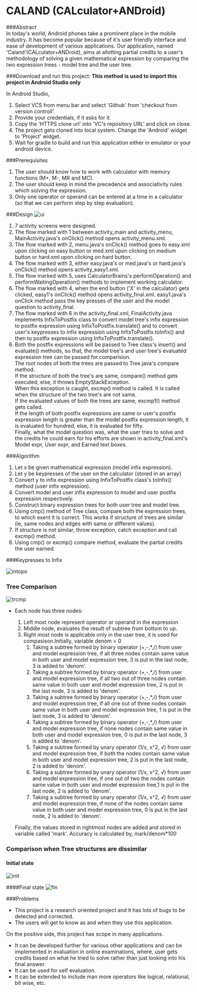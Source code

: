 # CALAND (CALculator+ANDroid)
###Abstract  
In today's world, Android phones take a prominent place in the mobile industry. It has become popular because of it's user friendly interface and ease of development of various applications. Our application, named 'Caland'(CALculator+ANDroid), aims at allotting partial credits to a user's methodology of solving a given mathematical expression by comparing the two expression trees - model tree and the user tree.  

###Download and run this project:
__This method is used to import this project in Android Studio only__  

In Android Studio,  
1. Select VCS from menu bar and select 'Github' from 'checkout from version controll'.  
2. Provide your credentials, if it asks for it.  
3. Copy the 'HTTPS clone url' into 'VC's repository URL' and click on close.  
4. The project gets cloned into local system. Change the 'Android' widget to 'Project' widget.  
5. Wait for gradle to build and run this application either in emulator or your android device.  

###Prerequisites
1. The user should know how to work with calculator with memory functions (M+, M-, MR and MC).
2. The user should keep in mind the precedence and associativity rules which solving the expression.
3. Only one operator or operand can be entered at a time in a calculator (so that we can perform step by step evaluation).

###Design
![ui](https://cloud.githubusercontent.com/assets/12692738/15332563/bc5d8380-1c83-11e6-9518-2ddf823d6a4b.png)

1. 7 activity screens were designed.  
2. The flow marked with 1 between activity_main and activity_menu, MainActivity.java's onClick() method opens activity_menu.xml. 
3. The flow marked with 2, menu.java's onClick() method goes to easy.xml upon clicking on easy button or med.xml upon clicking on medium button or hard.xml upon clicking on hard button. 
4. The flow marked with 3, either easy.java's or med.java's or hard.java's onClick() method opens activity_easy1.xml.
5. The flow marked with 5, uses CalculatorBrains's performOperation() and performWaitingOperation() methods to implement working calculator. 
6. The flow marked with 4, when the end button ('X' in the calculator) gets clicked, easy1's onClick() method opens activity_final.xml. 
  easy1.java's onClick method pass the key presses of the user and the model question to activity_final. 
7. The flow marked with 6 in the activity_final.xml, FinalActivity.java implements InfixToPostfix class to convert model tree's infix expression to postfix expression using InfixToPostfix.translate() and to convert user's keypresses to infix expression using InfixToPostfix.toInfix() and then to postfix expression using InfixToPostfix.translate().   
8. Both the postfix expressions will be passed to Tree class's insert() and evaluate() methods, so that, the model tree's and user tree's evaluated expression tree can be passed for comparision.   
  The root nodes of both the trees are passed to Tree.java's compare method.   
  If the structure of both the tree's are same, compare() method gets executed, else, it throws EmptyStackException.   
  When this exception is caught, excmp() method is called. It is called when the structure of the two tree's are not same.   
  If the evaluated values of both the trees are same, excmp1() method gets called.   
  If the length of both postfix expressions are same or user's postfix expression length is greater than the model postfix expression length, it is evaluated for hundred, else, it is evaluated for fifty.   
  Finally, what the model question was, what the user tries to solve and the credits he could earn for his efforts are shown in activity_final.xml's Model expr, User expr, and Earned text boxes.  
  
###Algorithm

1. Let x be given mathematical expression (model infix expression).
2. Let y be keypresses of the user on the calculator (stored in an array)
3. Convert y to infix expression using InfixToPostfix class's toInfix() method (user infix expression).
4. Convert model and user infix expression to model and user postfix expression respectively.
5. Construct binary expression trees for both user tree and model tree.
6. Using cmp() method of Tree class, compare both the expression trees, to which exent it is correct. This works if structure of trees are similar (ie, same nodes and edges with same or different values).
7. If structure is not similar, throw exception, catch exception and call excmp() method.
8. Using cmp() or excmp() compare method, evaluate the partial credits the user earned.

###Keypresses to Infix

![intopo](https://cloud.githubusercontent.com/assets/12692738/15333466/6558a926-1c87-11e6-8bf1-b24a17998e7d.png)

### Tree Comparison
![trcmp](https://cloud.githubusercontent.com/assets/12692738/15333572/d374c958-1c87-11e6-9c49-b9d07d271605.png)

- Each node has three nodes:
  1. Left most node represent operator or operand in the expression
  2. Middle node, evaluates the result of subtree from bottom to up.
  3. Right most node is applicable only in the user tree, it is used for compasison.Initially, variable denom = 0
     1. Taking a subtree formed by binary operator (+,-,*,/) from user and model expression tree, if all three nodes contain same value in both user and model expression tree, 3 is put in the last node, 3 is added to 'denom'.
     2. Taking a subtree formed by binary operator (+,-,*,/) from user and model expression tree, if all two out of three nodes contain same value in both user and model expression tree, 2 is put in the last node,  3 is added to 'denom'.
     3. Taking a subtree formed by binary operator (+,-,*,/) from user and model expression tree, if all one out of three nodes contain same value in both user and model expression tree, 1 is put in the last node,  3 is added to 'denom'.
     4. Taking a subtree formed by binary operator (+,-,*,/) from user and model expression tree, if none nodes contain same value in both user and model expression tree, 0 is put in the last node,  3 is added to 'denom'.
     4. Taking a subtree formed by unary operator (1/x, x^2, √) from user and model expression tree, if both the nodes contain same value in both user and model expression tree, 2 is put in the last node, 2 is added to 'denom'.
     5. Taking a subtree formed by unary operator (1/x, x^2, √) from user and model expression tree, if one out of two the nodes contain same value in both user and model expression tree,1 is put in the last node, 2 is added to 'denom'.
     6. Taking a subtree formed by unary operator (1/x, x^2, √) from user and model expression tree, if none of the nodes contain same value in both user and model expression tree, 0 is put in the last node, 2 is added to 'denom'.
    
    Finally, the values stored in rightmost nodes are added and stored in variable called 'mark'.
    Accuracy is calculated by, mark/denom*100
     
     

### Comparison when Tree structures are dissimilar
#### Initial state
![init](https://cloud.githubusercontent.com/assets/12692738/15334124/7356eec2-1c8a-11e6-97b1-deb16015a69d.png)

####Final state
![fin](https://cloud.githubusercontent.com/assets/12692738/15333800/c6a016a0-1c88-11e6-9bbc-bbc943faf00e.png)

###Problems
- This project is a research oriented project and it has lots of bugs to be detected and corrected. 
- The users will get to know as and when they use this application.

On the positive side, this project has scope in many applications. 
- It can be developed further for various other applications and can be implemented in evaluation in online examinations, where, user gets credits based on what he tried to solve rather than just looking into his final answer.
- It can be used for self evaluation.
- It can be extended to include man more operators like logical, relational, bit wise, etc. 

